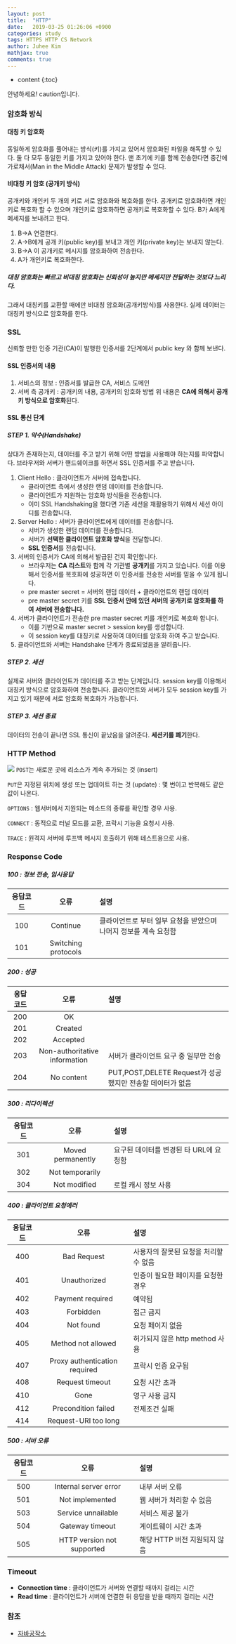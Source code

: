 ```yaml
---
layout: post
title:  "HTTP"
date:   2019-03-25 01:26:06 +0900
categories: study
tags: HTTPS HTTP CS Network
author: Juhee Kim
mathjax: true
comments: true
---
```


* content
{:toc}

안녕하세요! caution입니다.
### 암호화 방식
#### 대칭 키 암호화
동일하게 암호화를 풀어내는 방식(키)를 가지고 있어서 암호화된 파일을 해독할 수 있다.
둘 다 모두 동일한 키를 가지고 있어야 한다. 맨 초기에 키를 함께 전송한다면 중간에 가로채서(Man in the Middle Attack) 문제가 발생할 수 있다.
#### 비대칭 키 암호 (공개키 방식)
공개키와 개인키 두 개의 키로 서로 암호화와 복호화를 한다.
공개키로 암호화하면 개인키로 복호화 할 수 있으며 개인키로 암호화하면 공개키로 복호화할 수 있다.
B가 A에게 메세지를 보내려고 한다.
1. B->A 연결한다.
2. A->B에게 공개 키(public key)를 보내고 개인 키(private key)는 보내지 않는다.
3. B->A 이 공개키로 메시지를 암호화하여 전송한다.
4. A가 개인키로 복호화한다.

##### 대칭 암호화는 빠르고 비대칭 암호화는 신뢰성이 높지만 메세지만 전달하는 것보다 느리다.
그래서 대칭키를 교환할 때에만 비대칭 암호화(공개키방식)를 사용한다. 실제 데이터는 대칭키 방식으로 암호화를 한다.
### SSL
신뢰할 만한 인증 기관(CA)이 발행한 인증서를 2단계에서 public key 와 함께 보낸다.
#### SSL 인증서의 내용
1. 서비스의 정보 : 인증서를 발급한 CA, 서비스 도메인
2. 서버 측 공개키 : 공개키의 내용, 공개키의 암호화 방법
위 내용은 **CA에 의해서 공개키 방식으로 암호화**된다.
#### SSL 통신 단계
##### STEP 1. 악수(Handshake)
상대가 존재하는지, 데이터를 주고 받기 위해 어떤 방법을 사용해야 하는지를 파악합니다. 브라우저와 서버가 핸드쉐이크를 하면서 SSL 인증서를 주고 받습니다.
1. Client Hello : 클라이언트가 서버에 접속합니다.
    * 클라이언트 측에서 생성한 랜덤 데이터를 전송합니다.
    * 클라이언트가 지원하는 암호화 방식들을 전송합니다.
    * 이미 SSL Handshaking을 했다면 기존 세션을 재활용하기 위해서 세션 아이디를 전송합니다.
2. Server Hello : 서버가 클라이언트에게 데이터를 전송합니다.
    * 서버가 생성한 랜덤 데이터를 전송합니다.
    * 서버가 **선택한 클라이언트 암호화 방식**을 전달합니다.
    * **SSL 인증서**를 전송합니다.
3. 서버의 인증서가 CA에 의해서 발급된 건지 확인합니다.
    * 브라우저는 **CA 리스트**와 함께 각 기관별 **공개키**를 가지고 있습니다. 이를 이용해서 인증서를 복호화에 성공하면 이 인증서를 전송한 서버를 믿을 수 있게 됩니다.
    * pre master secret = 서버의 랜덤 데이터 + 클라이언트의 랜덤 데이터
    * pre master secret 키를 **SSL 인증서 안에 있던 서버의 공개키로 암호화를 하여 서버에 전송합니다.**
4. 서버가 클라이언트가 전송한 pre master secret 키를 개인키로 복호화 합니다.
    * 이를 기반으로 master secret > session key를 생성합니다.
    * 이 session key를 대칭키로 사용하여 데이터를 암호화 하여 주고 받습니다.
5. 클라이언트와 서버는 Handshake 단계가 종료되었음을 알려줍니다.

##### STEP 2. 세션
실제로 서버와 클라이언트가 데이터를 주고 받는 단계입니다. session key를 이용해서 대칭키 방식으로 암호화하여 전송합니다. 클라이언트와 서버가 모두 session key를 가지고 있기 때문에 서로 암호화 복호화가 가능합니다.
##### STEP 3. 세션 종료
데이터의 전송이 끝나면 SSL 통신이 끝났음을 알려준다. **세션키를 폐기**한다.


### HTTP Method
![](../images/http_method_2019-03-25-01-42-25.png)
```POST```는 새로운 곳에 리소스가 계속 추가되는 것 (insert)

```PUT```은 지정된 위치에 생성 또는 업데이트 하는 것 (update) : 몇 번이고 반복해도 같은 값이 나온다.

```OPTIONS``` : 웹서버에서 지원되는 메소드의 종류를 확인할 경우 사용.

```CONNECT``` : 동적으로 터널 모드를 교환, 프락시 기능을 요청시 사용.

```TRACE``` : 원격지 서버에 루프백 메시지 호출하기 위해 테스트용으로 사용.

### Response Code
##### 100 : 정보 전송, 임시응답
|응답코드|오류|설명|
|:---:|:---:|:---|
|100|Continue |클라이언트로 부터 일부 요청을 받았으며 나머지 정보를 계속 요청함|
|101|Switching protocols||
##### 200 : 성공
|응답코드|오류|설명|
|:---:|:---:|:---|
|200|OK||
|201|Created||
202|Accepted||
203|Non-authoritative information|서버가 클라이언트 요구 중 일부만 전송|
204|No content|PUT,POST,DELETE Request가 성공했지만 전송할 데이터가 없음|
##### 300 : 리다이렉션
|응답코드|오류|설명|
|:---:|:---:|:---|
|301|Moved permanently|요구된 데이터를 변경된 타 URL에 요청함|
|302|Not temporarily|
|304|Not modified|로컬 캐시 정보 사용|
##### 400 : 클라이언트 요청에러
|응답코드|오류|설명|
|:---:|:---:|:---|
|400|Bad Request|사용자의 잘못된 요청을 처리할 수 없음|
|401|Unauthorized|인증이 필요한 페이지를 요청한 경우|
|402|Payment required|예약됨|
|403|Forbidden|접근 금지|
|404|Not found|요청 페이지 없음|
|405|Method not allowed|허가되지 않은 http method 사용|
|407|Proxy authentication required|프락시 인증 요구됨|
|408|Request timeout|요청 시간 초과|
|410|Gone|영구 사용 금지
|412|Precondition failed|전제조건 실패|
|414|Request-URI too long|

##### 500 : 서버 오류
|응답코드|오류|설명|
|:---:|:---:|:---|
|500|Internal server error|내부 서버 오류|
|501|Not implemented|웹 서버가 처리할 수 없음|
|503|Service unnailable|서비스 제공 불가|
|504|Gateway timeout|게이트웨이 시간 초과|
|505|HTTP version not supported|해당 HTTP 버전 지원되지 않음|

### Timeout
* **Connection time** : 클라이언트가 서버와 연결할 때까지 걸리는 시간
* **Read time** : 클라이언트가 서버에 연결한 뒤 응답을 받을 때까지 걸리는 시간

### 참조
 * [자바공작소](https://javaplant.tistory.com/18)
